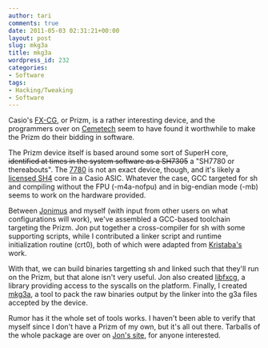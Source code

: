 ```yaml
---
author: tari
comments: true
date: 2011-05-03 02:31:21+00:00
layout: post
slug: mkg3a
title: mkg3a
wordpress_id: 232
categories:
- Software
tags:
- Hacking/Tweaking
- Software
---
```


Casio's [FX-CG](http://www.casioeducation.com/prizm), or Prizm, is a rather
interesting device, and the programmers over on
[Cemetech](http://www.cemetech.net/) seem to have found it worthwhile to make
the Prizm do their bidding in software.

The Prizm device itself is based around some sort of SuperH core,
<del>identified at times in the system software as a SH7305</del> a "SH7780 or
thereabouts". The
[7780](http://www.renesas.com/products/mpumcu/superh/sh7780/index.jsp) is not an
exact device, though, and it's likely a [licensed
SH4](http://web.archive.org/web/20110605001516/http://www.renesas.com:80/products/core_license/cpu_cores/child_folder/sh4_child.jsp)
core in a Casio ASIC. Whatever the case, GCC targeted for sh and compiling
without the FPU (-m4a-nofpu) and in big-endian mode (-mb) seems to work on the
hardware provided.

Between [Jonimus](http://jonimoose.net/) and myself (with input from other users
on what configurations will work), we've assembled a GCC-based toolchain
targeting the Prizm. Jon put together a cross-compiler for sh with some
supporting scripts, while I contributed a linker script and runtime
initialization routine (crt0), both of which were adapted from
[Kristaba's](https://github.com/Kristaba) work.

With that, we can build binaries targetting sh and linked such that they'll run
on the Prizm, but that alone isn't very useful. Jon also created
[libfxcg](https://github.com/Jonimoose/libfxcg), a library providing access to
the syscalls on the platform. Finally, I created
[mkg3a](http://www.taricorp.net/projects/mkg3a), a tool to pack the raw binaries
output by the linker into the g3a files accepted by the device.

Rumor has it the whole set of tools works. I haven't been able to verify that
myself since I don't have a Prizm of my own, but it's all out there. Tarballs of
the whole package are over on [Jon's
site](http://jonimoose.net/calcstuff/prizm/), for anyone interested.

